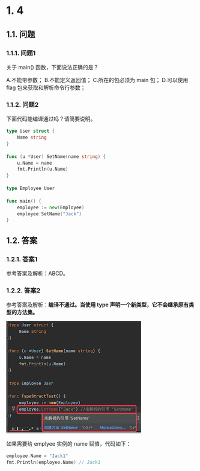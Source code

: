 # 1. 4

## 1.1. 问题

### 1.1.1. 问题1

关于 main() 函数，下面说法正确的是？

A.不能带参数；
B.不能定义返回值；
C.所在的包必须为 main 包；
D.可以使用 flag 包来获取和解析命令行参数；

### 1.1.2. 问题2

下面代码能编译通过吗？请简要说明。

```go
type User struct {
    Name string
}

func (u *User) SetName(name string) {
    u.Name = name
    fmt.Println(u.Name)
}

type Employee User

func main() {
    employee := new(Employee)
    employee.SetName("Jack")
}
```


## 1.2. 答案

### 1.2.1. 答案1

参考答案及解析：ABCD。

### 1.2.2. 答案2

参考答案及解析：**编译不通过。当使用 type 声明一个新类型，它不会继承原有类型的方法集。**

![](pics/20210517090928919_1206704582.png)

如果需要给 emplyee 实例的 name 赋值，代码如下：

```go
employee.Name = "Jack1"
fmt.Println(employee.Name) // Jack1
```